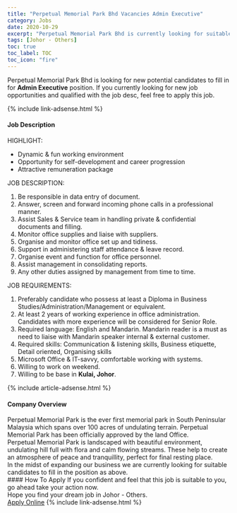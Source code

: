 ```yaml
---
title: "Perpetual Memorial Park Bhd Vacancies Admin Executive" 
category: Jobs 
date: 2020-10-29 
excerpt: "Perpetual Memorial Park Bhd is currently looking for suitable person to fill in the Admin Executive which positioned at Johor - Others" 
tags: [Johor - Others] 
toc: true 
toc_label: TOC 
toc_icon: "fire" 
--- 
```


<p>Perpetual Memorial Park Bhd is looking for new potential candidates to fill in for <b>Admin Executive</b> position. If you currently looking for new job opportunities and qualified with the job desc, feel free to apply this job.
</p>{% include link-adsense.html %} 
<div><div><h4>Job Description</h4></div><div><div><span><div><div>HIGHLIGHT:</div><ul><li>Dynamic &amp; fun working environment</li><li>Opportunity for self-development and career progression</li><li>Attractive remuneration package</li></ul><div>JOB DESCRIPTION:</div><ol><li>Be responsible in data entry of document.</li><li>Answer, screen and forward incoming phone calls in a professional manner.</li><li>Assist Sales &amp; Service team in handling private &amp; confidential documents and filling.</li><li>Monitor office supplies and liaise with suppliers.</li><li>Organise and monitor office set up and tidiness.</li><li>Support in administering staff attendance &amp; leave record.</li><li>Organise event and function for office personnel.</li><li>Assist management in consolidating reports.</li><li>Any other duties assigned by management from time to time.</li></ol><div>JOB REQUIREMENTS:</div><ol><li>Preferably candidate who possess at least a Diploma in Business Studies/Administration/Management or equivalent.</li><li>At least 2 years of working experience in office administration. Candidates with more experience will be considered for Senior Role.</li><li>Required language: English and Mandarin. Mandarin reader is a must as need to liaise with Mandarin speaker internal &amp; external customer.</li><li>Required skills: Communication &amp; listening skills, Business etiquette, Detail oriented, Organising skills</li><li>Microsoft Office &amp; IT-savvy, comfortable working with systems.</li><li>Willing to work on weekend.</li><li>Willing to be base in <strong>Kulai, Johor</strong>.&#160;</li></ol></div></span></div></div></div> 
{% include article-adsense.html %} 
<div><div><h4>Company Overview</h4></div><div><div><span><div><div>Perpetual Memorial Park is the ever first memorial park in South Peninsular Malaysia which spans over 100 acres of undulating terrain. Perpetual Memorial Park has been officially approved by the land Office.</div>
<div>Perpetual Memorial Park is landscaped with beautiful environment, undulating hill full with flora and calm flowing streams. These help to create an atmosphere of peace and tranquillity, perfect for final resting place.</div>
<div>In the midst of expanding our business we are currently looking for suitable candidates to fill in the position as above.</div></div></span></div></div></div> 
#### How To Apply 
If you confident and feel that this job is suitable to you, go ahead take your action now. <br/> 
Hope you find your dream job in Johor - Others. <br/> 
<a href="https://www.jobstreet.com.my/en/job/admin-executive-4414112?jobId=jobstreet-my-job-4414112&sectionRank=2&token=0~4e0c7a81-5c92-485b-aa3f-8d9639f2c0e4&fr=SRP%20View%20In%20New%20Ta" class="btn btn--info" target="_blank" rel="nofollow noopenner">Apply Online</a> 
{% include link-adsense.html %} 